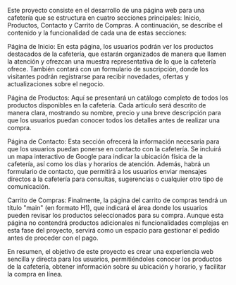Este proyecto consiste en el desarrollo de una página web para una cafetería que se estructura en cuatro secciones principales: Inicio, Productos, Contacto y Carrito de Compras. A continuación, se describe el contenido y la funcionalidad de cada una de estas secciones:

Página de Inicio: En esta página, los usuarios podrán ver los productos destacados de la cafetería, que estarán organizados de manera que llamen la atención y ofrezcan una muestra representativa de lo que la cafetería ofrece. También contará con un formulario de suscripción, donde los visitantes podrán registrarse para recibir novedades, ofertas y actualizaciones sobre el negocio.

Página de Productos: Aquí se presentará un catálogo completo de todos los productos disponibles en la cafetería. Cada artículo será descrito de manera clara, mostrando su nombre, precio y una breve descripción para que los usuarios puedan conocer todos los detalles antes de realizar una compra.

Página de Contacto: Esta sección ofrecerá la información necesaria para que los usuarios puedan ponerse en contacto con la cafetería. Se incluirá un mapa interactivo de Google para indicar la ubicación física de la cafetería, así como los días y horarios de atención. Además, habrá un formulario de contacto, que permitirá a los usuarios enviar mensajes directos a la cafetería para consultas, sugerencias o cualquier otro tipo de comunicación.

Carrito de Compras: Finalmente, la página del carrito de compras tendrá un título "main" (en formato H1), que indicará el área donde los usuarios pueden revisar los productos seleccionados para su compra. Aunque esta página no contendrá productos adicionales ni funcionalidades complejas en esta fase del proyecto, servirá como un espacio para gestionar el pedido antes de proceder con el pago.

En resumen, el objetivo de este proyecto es crear una experiencia web sencilla y directa para los usuarios, permitiéndoles conocer los productos de la cafetería, obtener información sobre su ubicación y horario, y facilitar la compra en línea.
